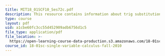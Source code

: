 ```yaml
---
title: MIT18_01SCF10_Ses72c.pdf
description: This resource contains information about trig substitution.
type: course
layout: pdf
uid: a1cbe60fc3cc55d452909adb6756d1c5
file_type: application/pdf
file_location: >-
  https://open-learning-course-data-production.s3.amazonaws.com/18-01sc-single-variable-calculus-fall-2010/a1cbe60fc3cc55d452909adb6756d1c5_MIT18_01SCF10_Ses72c.pdf
course_id: 18-01sc-single-variable-calculus-fall-2010
---
```

